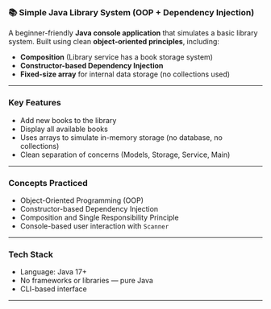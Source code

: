 
### 📚 Simple Java Library System (OOP + Dependency Injection)

A beginner-friendly **Java console application** that simulates a basic library system.
Built using clean **object-oriented principles**, including:

* **Composition** (Library service has a book storage system)
* **Constructor-based Dependency Injection**
* **Fixed-size array** for internal data storage (no collections used)

---

### Key Features

* Add new books to the library
* Display all available books
* Uses arrays to simulate in-memory storage (no database, no collections)
* Clean separation of concerns (Models, Storage, Service, Main)

---

### Concepts Practiced

* Object-Oriented Programming (OOP)
* Constructor-based Dependency Injection
* Composition and Single Responsibility Principle
* Console-based user interaction with `Scanner`

---

### Tech Stack

* Language: Java 17+
* No frameworks or libraries — pure Java
* CLI-based interface

---

